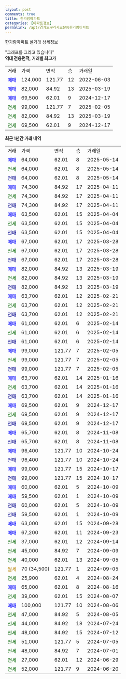 ```yaml
---
layout: post
comments: true
title: 한가람아파트
categories: [아파트정보]
permalink: /apt/경기도구리시교문동한가람아파트
---
```


한가람아파트 실거래 상세정보

<script type="text/javascript">
  google.charts.load('current', {'packages':['line', 'corechart']});
  google.charts.setOnLoadCallback(drawChart);

  function drawChart() {
    var data = new google.visualization.DataTable();
    data.addColumn('date', '거래일');
    data.addColumn('number', "매매");
    data.addColumn('number', "전세");
    data.addColumn('number', "전매");

    data.addRows([[new Date(Date.parse("2025-05-14")), 64000, null, null], [new Date(Date.parse("2025-05-14")), null, 64000, null], [new Date(Date.parse("2025-05-14")), null, null, 64000], [new Date(Date.parse("2025-04-11")), 74300, null, null], [new Date(Date.parse("2025-04-11")), null, 74300, null], [new Date(Date.parse("2025-04-11")), null, null, 74300], [new Date(Date.parse("2025-04-04")), 63500, null, null], [new Date(Date.parse("2025-04-04")), null, 63500, null], [new Date(Date.parse("2025-04-04")), null, null, 63500], [new Date(Date.parse("2025-03-28")), 67000, null, null], [new Date(Date.parse("2025-03-28")), null, 67000, null], [new Date(Date.parse("2025-03-28")), null, null, 67000], [new Date(Date.parse("2025-03-19")), 82000, null, null], [new Date(Date.parse("2025-03-19")), null, 82000, null], [new Date(Date.parse("2025-03-19")), null, null, 82000], [new Date(Date.parse("2025-02-21")), 63700, null, null], [new Date(Date.parse("2025-02-21")), null, 63700, null], [new Date(Date.parse("2025-02-21")), null, null, 63700], [new Date(Date.parse("2025-02-14")), 61000, null, null], [new Date(Date.parse("2025-02-14")), null, 61000, null], [new Date(Date.parse("2025-02-14")), null, null, 61000], [new Date(Date.parse("2025-02-05")), 99000, null, null], [new Date(Date.parse("2025-02-05")), null, 99000, null], [new Date(Date.parse("2025-02-05")), null, null, 99000], [new Date(Date.parse("2025-01-16")), 63700, null, null], [new Date(Date.parse("2025-01-16")), null, 63700, null], [new Date(Date.parse("2025-01-16")), null, null, 63700], [new Date(Date.parse("2024-12-17")), 69500, null, null], [new Date(Date.parse("2024-12-17")), null, 69500, null], [new Date(Date.parse("2024-12-17")), null, null, 69500], [new Date(Date.parse("2024-11-08")), 65700, null, null], [new Date(Date.parse("2024-11-08")), null, null, 65700], [new Date(Date.parse("2024-10-24")), 96400, null, null], [new Date(Date.parse("2024-10-24")), null, null, 96400], [new Date(Date.parse("2024-10-17")), 99000, null, null], [new Date(Date.parse("2024-10-17")), null, null, 99000], [new Date(Date.parse("2024-10-09")), 60000, null, null], [new Date(Date.parse("2024-10-09")), 59500, null, null], [new Date(Date.parse("2024-10-09")), null, null, 60000], [new Date(Date.parse("2024-10-09")), null, null, 59500], [new Date(Date.parse("2024-09-28")), 63000, null, null], [new Date(Date.parse("2024-09-23")), 67200, null, null], [new Date(Date.parse("2024-09-14")), null, 37000, null], [new Date(Date.parse("2024-09-09")), null, 45000, null], [new Date(Date.parse("2024-09-05")), null, 40000, null], [new Date(Date.parse("2024-09-05")), null, null, null], [new Date(Date.parse("2024-08-24")), null, 25900, null], [new Date(Date.parse("2024-08-16")), 65000, null, null], [new Date(Date.parse("2024-08-07")), null, 39000, null], [new Date(Date.parse("2024-08-06")), 100000, null, null], [new Date(Date.parse("2024-08-05")), null, 47000, null], [new Date(Date.parse("2024-07-24")), null, 44000, null], [new Date(Date.parse("2024-07-12")), null, 48000, null], [new Date(Date.parse("2024-07-05")), null, 51000, null], [new Date(Date.parse("2024-07-01")), null, 48000, null], [new Date(Date.parse("2024-06-29")), null, 27000, null], [new Date(Date.parse("2024-06-20")), null, 52000, null]]);

    var options = {
      hAxis: {
        format: 'yyyy/MM/dd'
      },    
      lineWidth: 0,
      pointsVisible: true,    
      title: '최근 1년간 유형별 실거래가 분포',
      legend: { position: 'bottom' }
    };

    var formatter = new google.visualization.NumberFormat({pattern:'###,###'} );
    formatter.format(data, 1);
    formatter.format(data, 2);
    
    setTimeout(function() {
        var chart = new google.visualization.LineChart(document.getElementById('columnchart_material'));
        chart.draw(data, (options));
        document.getElementById('loading').style.display = 'none';
    }, 200);
  }
</script>


<div id="loading" style="z-index:20; display: block; margin-left: 0px">"그래프를 그리고 있습니다"</div>
<div id="columnchart_material" style="width: 95%; margin-left: 0px; display: block"></div>
<!-- contents start -->
<b>역대 전용면적, 거래별 최고가</b>
<table class="sortable">
    <tr>
      <td>거래</td>
      <td>가격</td>
      <td>면적</td>
      <td>층</td>
      <td>거래일</td>
    </tr>
        <tr>
          <td><a style="color: blue">매매</a></td>
          <td>124,000</td>
          <td>121.77</td>
          <td>12</td>
          <td>2022-06-03</td>
        </tr>            <tr>
          <td><a style="color: blue">매매</a></td>
          <td>82,000</td>
          <td>84.92</td>
          <td>13</td>
          <td>2025-03-19</td>
        </tr>            <tr>
          <td><a style="color: blue">매매</a></td>
          <td>69,500</td>
          <td>62.01</td>
          <td>9</td>
          <td>2024-12-17</td>
        </tr>        
        <tr>
              <td><a style="color: darkgreen">전세</a></td>
              <td>99,000</td>
              <td>121.77</td>
              <td>7</td>
              <td>2025-02-05</td>
            </tr>            <tr>
              <td><a style="color: darkgreen">전세</a></td>
              <td>82,000</td>
              <td>84.92</td>
              <td>13</td>
              <td>2025-03-19</td>
            </tr>            <tr>
              <td><a style="color: darkgreen">전세</a></td>
              <td>69,500</td>
              <td>62.01</td>
              <td>9</td>
              <td>2024-12-17</td>
            </tr>        
    
</table>

<b>최근 1년간 거래 내역</b>

<table class="sortable">
    <tr>
      <td>거래</td>
      <td>가격</td>
      <td>면적</td>
      <td>층</td>
      <td>거래일</td>
    </tr>
    <tr>
      <td><a style="color: blue">매매</a></td>
      <td>64,000</td>
      <td>62.01</td>
      <td>8</td>
      <td>2025-05-14</td>
    </tr>          <tr>
      <td><a style="color: darkgreen">전세</a></td>
      <td>64,000</td>
      <td>62.01</td>
      <td>8</td>
      <td>2025-05-14</td>
    </tr>          <tr>
      <td><a style="color: darkblue">전매</a></td>
      <td>64,000</td>
      <td>62.01</td>
      <td>8</td>
      <td>2025-05-14</td>
    </tr>          <tr>
      <td><a style="color: blue">매매</a></td>
      <td>74,300</td>
      <td>84.92</td>
      <td>17</td>
      <td>2025-04-11</td>
    </tr>          <tr>
      <td><a style="color: darkgreen">전세</a></td>
      <td>74,300</td>
      <td>84.92</td>
      <td>17</td>
      <td>2025-04-11</td>
    </tr>          <tr>
      <td><a style="color: darkblue">전매</a></td>
      <td>74,300</td>
      <td>84.92</td>
      <td>17</td>
      <td>2025-04-11</td>
    </tr>          <tr>
      <td><a style="color: blue">매매</a></td>
      <td>63,500</td>
      <td>62.01</td>
      <td>15</td>
      <td>2025-04-04</td>
    </tr>          <tr>
      <td><a style="color: darkgreen">전세</a></td>
      <td>63,500</td>
      <td>62.01</td>
      <td>15</td>
      <td>2025-04-04</td>
    </tr>          <tr>
      <td><a style="color: darkblue">전매</a></td>
      <td>63,500</td>
      <td>62.01</td>
      <td>15</td>
      <td>2025-04-04</td>
    </tr>          <tr>
      <td><a style="color: blue">매매</a></td>
      <td>67,000</td>
      <td>62.01</td>
      <td>17</td>
      <td>2025-03-28</td>
    </tr>          <tr>
      <td><a style="color: darkgreen">전세</a></td>
      <td>67,000</td>
      <td>62.01</td>
      <td>17</td>
      <td>2025-03-28</td>
    </tr>          <tr>
      <td><a style="color: darkblue">전매</a></td>
      <td>67,000</td>
      <td>62.01</td>
      <td>17</td>
      <td>2025-03-28</td>
    </tr>          <tr>
      <td><a style="color: blue">매매</a></td>
      <td>82,000</td>
      <td>84.92</td>
      <td>13</td>
      <td>2025-03-19</td>
    </tr>          <tr>
      <td><a style="color: darkgreen">전세</a></td>
      <td>82,000</td>
      <td>84.92</td>
      <td>13</td>
      <td>2025-03-19</td>
    </tr>          <tr>
      <td><a style="color: darkblue">전매</a></td>
      <td>82,000</td>
      <td>84.92</td>
      <td>13</td>
      <td>2025-03-19</td>
    </tr>          <tr>
      <td><a style="color: blue">매매</a></td>
      <td>63,700</td>
      <td>62.01</td>
      <td>12</td>
      <td>2025-02-21</td>
    </tr>          <tr>
      <td><a style="color: darkgreen">전세</a></td>
      <td>63,700</td>
      <td>62.01</td>
      <td>12</td>
      <td>2025-02-21</td>
    </tr>          <tr>
      <td><a style="color: darkblue">전매</a></td>
      <td>63,700</td>
      <td>62.01</td>
      <td>12</td>
      <td>2025-02-21</td>
    </tr>          <tr>
      <td><a style="color: blue">매매</a></td>
      <td>61,000</td>
      <td>62.01</td>
      <td>6</td>
      <td>2025-02-14</td>
    </tr>          <tr>
      <td><a style="color: darkgreen">전세</a></td>
      <td>61,000</td>
      <td>62.01</td>
      <td>6</td>
      <td>2025-02-14</td>
    </tr>          <tr>
      <td><a style="color: darkblue">전매</a></td>
      <td>61,000</td>
      <td>62.01</td>
      <td>6</td>
      <td>2025-02-14</td>
    </tr>          <tr>
      <td><a style="color: blue">매매</a></td>
      <td>99,000</td>
      <td>121.77</td>
      <td>7</td>
      <td>2025-02-05</td>
    </tr>          <tr>
      <td><a style="color: darkgreen">전세</a></td>
      <td>99,000</td>
      <td>121.77</td>
      <td>7</td>
      <td>2025-02-05</td>
    </tr>          <tr>
      <td><a style="color: darkblue">전매</a></td>
      <td>99,000</td>
      <td>121.77</td>
      <td>7</td>
      <td>2025-02-05</td>
    </tr>          <tr>
      <td><a style="color: blue">매매</a></td>
      <td>63,700</td>
      <td>62.01</td>
      <td>14</td>
      <td>2025-01-16</td>
    </tr>          <tr>
      <td><a style="color: darkgreen">전세</a></td>
      <td>63,700</td>
      <td>62.01</td>
      <td>14</td>
      <td>2025-01-16</td>
    </tr>          <tr>
      <td><a style="color: darkblue">전매</a></td>
      <td>63,700</td>
      <td>62.01</td>
      <td>14</td>
      <td>2025-01-16</td>
    </tr>          <tr>
      <td><a style="color: blue">매매</a></td>
      <td>69,500</td>
      <td>62.01</td>
      <td>9</td>
      <td>2024-12-17</td>
    </tr>          <tr>
      <td><a style="color: darkgreen">전세</a></td>
      <td>69,500</td>
      <td>62.01</td>
      <td>9</td>
      <td>2024-12-17</td>
    </tr>          <tr>
      <td><a style="color: darkblue">전매</a></td>
      <td>69,500</td>
      <td>62.01</td>
      <td>9</td>
      <td>2024-12-17</td>
    </tr>          <tr>
      <td><a style="color: blue">매매</a></td>
      <td>65,700</td>
      <td>62.01</td>
      <td>8</td>
      <td>2024-11-08</td>
    </tr>          <tr>
      <td><a style="color: darkblue">전매</a></td>
      <td>65,700</td>
      <td>62.01</td>
      <td>8</td>
      <td>2024-11-08</td>
    </tr>          <tr>
      <td><a style="color: blue">매매</a></td>
      <td>96,400</td>
      <td>121.77</td>
      <td>10</td>
      <td>2024-10-24</td>
    </tr>          <tr>
      <td><a style="color: darkblue">전매</a></td>
      <td>96,400</td>
      <td>121.77</td>
      <td>10</td>
      <td>2024-10-24</td>
    </tr>          <tr>
      <td><a style="color: blue">매매</a></td>
      <td>99,000</td>
      <td>121.77</td>
      <td>15</td>
      <td>2024-10-17</td>
    </tr>          <tr>
      <td><a style="color: darkblue">전매</a></td>
      <td>99,000</td>
      <td>121.77</td>
      <td>15</td>
      <td>2024-10-17</td>
    </tr>          <tr>
      <td><a style="color: blue">매매</a></td>
      <td>60,000</td>
      <td>62.01</td>
      <td>5</td>
      <td>2024-10-09</td>
    </tr>          <tr>
      <td><a style="color: blue">매매</a></td>
      <td>59,500</td>
      <td>62.01</td>
      <td>1</td>
      <td>2024-10-09</td>
    </tr>          <tr>
      <td><a style="color: darkblue">전매</a></td>
      <td>60,000</td>
      <td>62.01</td>
      <td>5</td>
      <td>2024-10-09</td>
    </tr>          <tr>
      <td><a style="color: darkblue">전매</a></td>
      <td>59,500</td>
      <td>62.01</td>
      <td>1</td>
      <td>2024-10-09</td>
    </tr>          <tr>
      <td><a style="color: blue">매매</a></td>
      <td>63,000</td>
      <td>62.01</td>
      <td>15</td>
      <td>2024-09-28</td>
    </tr>          <tr>
      <td><a style="color: blue">매매</a></td>
      <td>67,200</td>
      <td>62.01</td>
      <td>11</td>
      <td>2024-09-23</td>
    </tr>          <tr>
      <td><a style="color: darkgreen">전세</a></td>
      <td>37,000</td>
      <td>62.01</td>
      <td>12</td>
      <td>2024-09-14</td>
    </tr>          <tr>
      <td><a style="color: darkgreen">전세</a></td>
      <td>45,000</td>
      <td>84.92</td>
      <td>7</td>
      <td>2024-09-09</td>
    </tr>          <tr>
      <td><a style="color: darkgreen">전세</a></td>
      <td>40,000</td>
      <td>62.01</td>
      <td>13</td>
      <td>2024-09-05</td>
    </tr>          <tr>
      <td><a style="color: darkgoldenrod">월세</a></td>
      <td>70 (34,500)</td>
      <td>121.77</td>
      <td>1</td>
      <td>2024-09-05</td>
    </tr>          <tr>
      <td><a style="color: darkgreen">전세</a></td>
      <td>25,900</td>
      <td>62.01</td>
      <td>4</td>
      <td>2024-08-24</td>
    </tr>          <tr>
      <td><a style="color: blue">매매</a></td>
      <td>65,000</td>
      <td>62.01</td>
      <td>8</td>
      <td>2024-08-16</td>
    </tr>          <tr>
      <td><a style="color: darkgreen">전세</a></td>
      <td>39,000</td>
      <td>62.01</td>
      <td>15</td>
      <td>2024-08-07</td>
    </tr>          <tr>
      <td><a style="color: blue">매매</a></td>
      <td>100,000</td>
      <td>121.77</td>
      <td>10</td>
      <td>2024-08-06</td>
    </tr>          <tr>
      <td><a style="color: darkgreen">전세</a></td>
      <td>47,000</td>
      <td>84.92</td>
      <td>5</td>
      <td>2024-08-05</td>
    </tr>          <tr>
      <td><a style="color: darkgreen">전세</a></td>
      <td>44,000</td>
      <td>84.92</td>
      <td>18</td>
      <td>2024-07-24</td>
    </tr>          <tr>
      <td><a style="color: darkgreen">전세</a></td>
      <td>48,000</td>
      <td>84.92</td>
      <td>15</td>
      <td>2024-07-12</td>
    </tr>          <tr>
      <td><a style="color: darkgreen">전세</a></td>
      <td>51,000</td>
      <td>121.77</td>
      <td>5</td>
      <td>2024-07-05</td>
    </tr>          <tr>
      <td><a style="color: darkgreen">전세</a></td>
      <td>48,000</td>
      <td>84.92</td>
      <td>7</td>
      <td>2024-07-01</td>
    </tr>          <tr>
      <td><a style="color: darkgreen">전세</a></td>
      <td>27,000</td>
      <td>62.01</td>
      <td>12</td>
      <td>2024-06-29</td>
    </tr>          <tr>
      <td><a style="color: darkgreen">전세</a></td>
      <td>52,000</td>
      <td>121.77</td>
      <td>9</td>
      <td>2024-06-20</td>
    </tr>      </table>
<!-- contents end -->    

